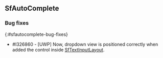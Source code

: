 ## SfAutoComplete

### Bug fixes
{:#sfautocomplete-bug-fixes}

* \#I326860 - [UWP] Now, dropdown view is positioned correctly when added the control inside [SfTextInputLayout](https://help.syncfusion.com/cr/xamarin/Syncfusion.XForms.TextInputLayout.html).